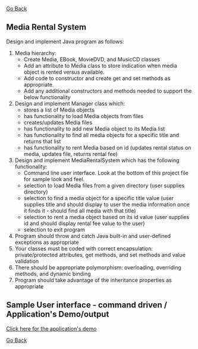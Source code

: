 [Go Back](../README.md)

## Media Rental System

Design and implement Java program as follows:
1. Media hierarchy:
   * Create Media, EBook, MovieDVD, and MusicCD classes
   * Add an attribute to Media class to store indication when media object is rented versus available. 
   * Add code to constructor and create get and set methods as appropriate.
   * Add any additional constructors and methods needed to support the below functionality
2. Design and implement Manager class which:
   * stores a list of Media objects
   * has functionality to load Media objects from files
   * creates/updates Media files
   * has functionality to add new Media object to its Media list
   * has functionality to find all media objects for a specific title and returns that list
   * has functionality to rent Media based on id (updates rental status on media, updates
   file, returns rental fee)
3. Design and implement MediaRentalSystem which has the following functionality:
   * Command line user interface. Look at the bottom of this project file for sample look and feel.
   * selection to load Media files from a given directory (user supplies directory)
   * selection to find a media object for a specific title value (user supplies title and should
   display to user the media information once it finds it - should find all media with that
   title)
   * selection to rent a media object based on its id value (user supplies id and should
   display rental fee value to the user)
   * selection to exit program
4. Program should throw and catch Java built-in and user-defined exceptions as appropriate
5. Your classes must be coded with correct encapsulation: private/protected attributes, get
   methods, and set methods and value validation
6. There should be appropriate polymorphism: overloading, overriding methods, and dynamic binding
7. Program should take advantage of the inheritance properties as appropriate

## Sample User interface - command driven / Application's Demo/output

[Click here for the application's demo](Application-Demo.md)

[Go Back](../README.md)